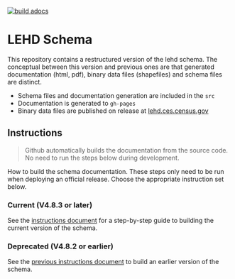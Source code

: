 [![build adocs](https://github.com/jodyhoonstarr/lehd-schema-refactor/actions/workflows/adocs-build.yaml/badge.svg)](https://github.com/jodyhoonstarr/lehd-schema-refactor/actions/workflows/adocs-build.yaml)

# LEHD Schema

This repository contains a restructured version of the lehd schema. The conceptual between this version and previous ones are that generated documentation (html, pdf), binary data files (shapefiles) and schema files are distinct. 

- Schema files and documentation generation are included in the `src`
- Documentation is generated to `gh-pages`
- Binary data files are published on release at [lehd.ces.census.gov](https://lehd.ces.census.gov)



## Instructions

> Github automatically builds the documentation from the source code. No need to run the steps below during development.

How to build the schema documentation. These steps only need to be run when deploying an official release. Choose the appropriate instruction set below.

### Current (V4.8.3 or later)
See the [instructions document](./docs/instructions.md#build-the-current-version-of-the-schema) for a step-by-step guide to building the current version of the schema.

### Deprecated (V4.8.2 or earlier)
See the [previous instructions document](./docs/previous-instructions.md#build-an-earlier-version-of-the-schema) to build an earlier version of the schema.


